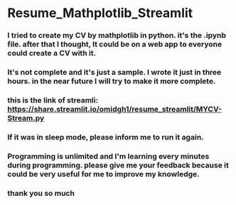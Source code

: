 # Resume_Mathplotlib_Streamlit
### I tried to create my CV by mathplotlib in python. it's the .ipynb file. after that I thought, It could be on a web app to everyone could create a CV with it.
### It's not complete and it's just a sample. I wrote it just in three hours. in the near future I will try to make it more complete.
### this is the link of streamli: https://share.streamlit.io/omidgh1/resume_streamlit/MYCV-Stream.py
### If it was in sleep mode, please inform me to run it again.

### Programming is unlimited and I'm learning every minutes during programming. please give me your feedback because it could be very useful for me to improve my knowledge.
### thank you so much
